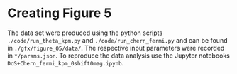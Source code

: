 # Creating Figure 5

The data set were produced using the python scripts `./code/run_theta_kpm.py` and `./code/run_chern_fermi.py` and can be found in `./gfx/figure_05/data/`.
The respective input parameters were recorded in `*/params.json`.
To reproduce the data analysis use the Jupyter notebooks `DoS+Chern_fermi_kpm_0shift0mag.ipynb`.